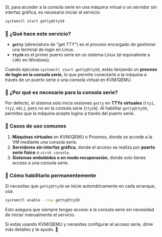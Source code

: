 Sí, para acceder a la consola serie en una máquina virtual o un servidor sin interfaz gráfica, es necesario iniciar el servicio:  

```bash
systemctl start getty@ttyS0
```

### 🔹 **¿Qué hace este servicio?**  
- **`getty`** (abreviatura de "get TTY") es el proceso encargado de gestionar una terminal de login en Linux.  
- **`ttyS0`** es el primer puerto serie en un sistema Linux (el equivalente a `COM1` en Windows).  

Cuando ejecutas `systemctl start getty@ttyS0`, estás lanzando un **proceso de login en la consola serie**, lo que permite conectarte a la máquina a través de un puerto serie o una consola virtual en KVM/QEMU.

### 🔹 **¿Por qué es necesario para la consola serie?**  
Por defecto, el sistema solo inicia sesiones `getty` en **TTYs virtuales** (`tty1`, `tty2`, etc.), pero no en la consola serie (`ttyS0`). Al habilitar `getty@ttyS0`, permites que la máquina acepte logins a través del puerto serie.

### 🔹 **Casos de uso comunes**  
1. **Máquinas virtuales** en KVM/QEMU o Proxmox, donde se accede a la VM mediante una consola serie.  
2. **Servidores sin interfaz gráfica**, donde el acceso se realiza por **puerto serie físico** o `virsh console`.  
3. **Sistemas embebidos o en modo recuperación**, donde solo tienes acceso a una consola serie.  

### 🔹 **Cómo habilitarlo permanentemente**  
Si necesitas que `getty@ttyS0` se inicie automáticamente en cada arranque, usa:

```bash
systemctl enable --now getty@ttyS0
```

Esto asegura que siempre tengas acceso a la consola serie sin necesidad de iniciar manualmente el servicio.

Si estás usando KVM/QEMU y necesitas configurar el acceso serie, dime más detalles y te ayudo. 🚀
